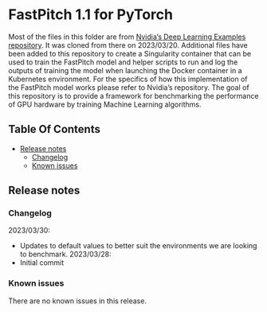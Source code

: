 # FastPitch 1.1 for PyTorch

Most of the files in this folder are from [Nvidia’s Deep Learning Examples repository](https://github.com/NVIDIA/DeepLearningExamples/tree/master/PyTorch/SpeechSynthesis/FastPitch). It was cloned from there on 2023/03/20. Additional files have been added to this repository to create a Singularity container that can be used to train the FastPitch model and helper scripts to run and log the outputs of training the model when launching the Docker container in a Kubernetes environment. For the specifics of how this implementation of the FastPitch model works please refer to Nvidia’s repository. The goal of this repository is to provide a framework for benchmarking the performance of GPU hardware by training Machine Learning algorithms.

## Table Of Contents
- [Release notes](#release-notes)
    * [Changelog](#changelog)
    * [Known issues](#known-issues)

## Release notes

### Changelog
2023/03/30:
- Updates to default values to better suit the environments we are looking to benchmark.
2023/03/28:
- Initial commit

### Known issues

There are no known issues in this release.
